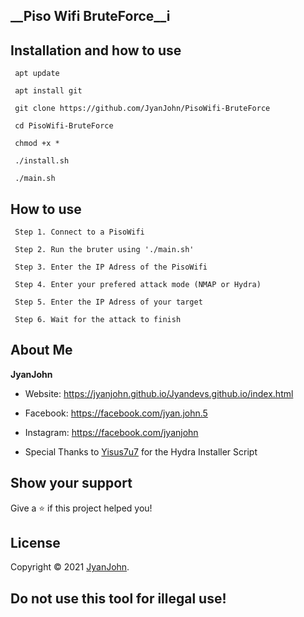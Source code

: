 ###
## __Piso Wifi BruteForce__i
###

###
###
## __Installation and how to use__

```
 apt update
```
```
 apt install git
```
```
 git clone https://github.com/JyanJohn/PisoWifi-BruteForce
```
```
 cd PisoWifi-BruteForce
```
```
 chmod +x *
```
```
 ./install.sh
```
```
 ./main.sh
```
###
###
## __How to use__
```
 Step 1. Connect to a PisoWifi
```
```
 Step 2. Run the bruter using './main.sh'
```
```
 Step 3. Enter the IP Adress of the PisoWifi
```
```
 Step 4. Enter your prefered attack mode (NMAP or Hydra)
```
```
 Step 5. Enter the IP Adress of your target
```
```
 Step 6. Wait for the attack to finish
```
## About Me
**JyanJohn**
* Website: https://jyanjohn.github.io/Jyandevs.github.io/index.html

* Facebook: https://facebook.com/jyan.john.5

* Instagram: https://facebook.com/jyanjohn

* Special Thanks to [Yisus7u7](https://github.com/Yisus7u7) for the Hydra Installer Script
## Show your support

Give a ⭐️ if this project helped you!
##  License

Copyright © 2021 [JyanJohn](https://github.com/jyanjohn).

## Do not use this tool for illegal use!
